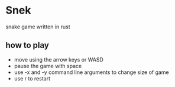 # Snek
snake game written in rust

## how to play
- move using the arrow keys or WASD
- pause the game with space
- use -x and -y command line arguments to change size of game
- use r to restart
